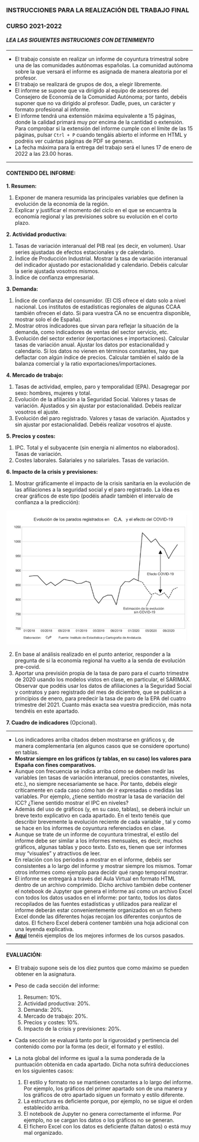 ### INSTRUCCIONES PARA LA REALIZACIÓN DEL TRABAJO FINAL

### CURSO 2021-2022

#### *LEA LAS SIGUIENTES INSTRUCIONES CON DETENIMIENTO*
---
* El trabajo consiste en realizar un informe de coyuntura trimestral sobre una de las comunidades autónomas españolas. La comunidad autónoma sobre la que versará el informe es asignada de manera aleatoria por el profesor.
* El trabajo se realizará de grupos de dos, a elegir libremente.
* El informe se supone que va dirigido al equipo de asesores del Consejero de Economía de la Comunidad Autónoma; por tanto, debéis suponer que no va dirigido al profesor. Dadle, pues, un carácter y formato profesional al informe.
* El informe tendrá una extensión máxima equivalente a 15 páginas, donde la calidad primará muy por encima de la cantidad o extensión. Para comprobar si la extensión del informe cumple con el límite de las 15 páginas, pulsar ```Ctrl + P``` 
cuando tengáis abierto el informe en HTML y podréis ver cuántas páginas de PDF se generan.
* La fecha máxima para la entrega del trabajo será el lunes 17 de enero de 2022 a las 23.00 horas.
  
---
#### CONTENIDO DEL INFORME:
**1. Resumen:**
  1. Exponer de manera resumida las principales variables que definen la evolución de la economía de la región.
  2. Explicar y justificar el momento del ciclo en el que se encuentra la economía regional y las previsiones sobre su evolución en el corto plazo.

**2. Actividad productiva:**
  1. Tasas de variación interanual del PIB real (es decir, en volumen). Usar series ajustadas de efectos estacionales y de calendario.
  2. Índice de Producción Industrial. Mostrar la tasa de variación interanual del indicador ajustado por estacionalidad y calendario. Debéis calcular la serie ajustada vosotros mismos.
  3. Índice de confianza empresarial.

**3. Demanda:**
  1. Índice de confianza del consumidor. (El CIS ofrece el dato solo a nivel nacional. Los institutos de estadísticas regionales de algunas CCAA también ofrecen el dato. Si para vuestra CA no se encuentra disponible, mostrar solo el de España).
  2. Mostrar otros indicadores que sirvan para reflejar la situación de la demanda, como indicadores de ventas del sector servicio, etc.
  3. Evolución del sector exterior (exportaciones e importaciones). Calcular tasas de variación anual. Ajustar los datos por estacionalidad y calendario. Si los datos no vienen en términos constantes, hay que deflactar con algún índice de precios. Calcular también el saldo de la balanza comercial y la ratio exportaciones/importaciones.

**4. Mercado de trabajo:**
  1. Tasas de actividad, empleo, paro y temporalidad (EPA). Desagregar por sexo: hombres, mujeres y total.
  2. Evolución de la afiliación a la Seguridad Social. Valores y tasas de variación. Ajustados y sin ajustar por estacionalidad. Debéis realizar vosotros el ajuste.
  3. Evolución del paro registrado. Valores y tasas de variación. Ajustados y sin ajustar por estacionalidad. Debéis realizar vosotros el ajuste.

**5. Precios y costes:**
  1. IPC. Total y el subyacente (sin energía ni alimentos no elaborados). Tasas de variación.
  2. Costes laborales. Salariales y no salariales. Tasas de variación.

**6. Impacto de la crisis y previsiones:**
  1. Mostrar gráficamente el impacto de la crisis sanitaria en la evolución de las afiliaciones a la seguridad social y el paro registrado. La idea es crear gráficos de este tipo (podéis añadir también el intervalo de confianza a la predicción):  
  <img src="images/informe_final_imagen1.jpg" alt="drawing" width="550"/>  
  
  2. En base al análisis realizado en el punto anterior, responder a la pregunta de si la economía regional ha vuelto a la senda de evolución pre-covid.  
  3. Aportar una previsión propia de la tasa de paro para el cuarto trimestre de 2020 usando los modelos vistos en clase, en particular, el SARIMAX. Observar que podéis usar los datos de afiliaciones a la Seguridad Social y contratos y paro registrado del mes de diciembre, que se publican a principios de enero, para predecir la tasa de paro de la EPA del cuatro trimestre del 2021. Cuanto más exacta sea vuestra predicción, más nota tendréis en este apartado.
  
**7. Cuadro de indicadores** (Opcional).
  
---
* Los indicadores arriba citados deben mostrarse en gráficos y, de manera complementaria (en algunos casos que se considere oportuno) en tablas.
* **Mostrar siempre en los gráficos (y tablas, en su caso) los valores para España con fines comparativos.**
* Aunque con frecuencia se indica arriba cómo se deben medir las variables (en tasas de variación interanual, precios constantes, niveles, etc.), no siempre necesariamente se hace. Por tanto, debéis elegir críticamente en cada caso cómo han de ir expresadas o medidas las variables. Por ejemplo, ¿tiene sentido mostrar la tasa de variación del ICC? ¿Tiene sentido mostrar el IPC en niveles?
* Además del uso de gráficos (y, en su caso, tablas), se deberá incluir un breve texto explicativo en cada apartado. En el texto tenéis que describir brevemente la evolución reciente de cada variable , tal y como se hace en los informes de coyuntura referenciados en clase.
* Aunque se trate de un informe de coyuntura trimestral, el estilo del informe debe ser similar a los informes mensuales, es decir, muchos gráficos, algunas tablas y poco texto. Esto es, tienen que ser informes muy “visuales” y atractivos de leer.
* En relación con los periodos a mostrar en el informe, debéis ser consistentes a lo largo del informe y mostrar siempre los mismos. Tomar otros informes como ejemplo para decidir qué rango temporal mostrar.
* El informe se entregará a través del Aula Virtual en formato HTML dentro de un archivo comprimido. Dicho archivo también debe contener el notebook de Jupyter que genera el informe así como un archivo Excel con todos los datos usados en el informe: por tanto, todos los datos recopilados de las fuentes estadísticas y utilizados para realizar el informe deberán estar convenientemente organizados en un fichero Excel donde las diferentes hojas recojan los diferentes conjuntos de datos. El fichero Excel deberá contener también una hoja adicional con una leyenda explicativa.
* [**Aquí**](https://otoperalias.github.io/Coyuntura/) tenéis ejemplos de los mejores informes de los cursos pasados.
  
---
#### **EVALUACIÓN**:
* El trabajo supone seis de los diez puntos que como máximo se pueden obtener en la asignatura. 
* Peso de cada sección del informe:
  1. Resumen: 10%.
  2. Actividad productiva: 20%.
  3. Demanda: 20%.
  4. Mercado de trabajo: 20%.
  5. Precios y costes: 10%.
  6. Impacto de la crisis y previsiones: 20%.

* Cada sección se evaluará tanto por la rigurosidad y pertinencia del contenido como por la forma (es decir, el formato y el estilo). 
* La nota global del informe es igual a la suma ponderada de la puntuación obtenida en cada apartado. Dicha nota sufrirá deducciones en los siguientes casos:  
  1. El estilo y formato no se mantienen constantes a lo largo del informe. Por ejemplo, los gráficos del primer apartado son de una manera y los gráficos de otro apartado siguen un formato y estilo diferente. 
  2. La estructura es deficiente porque, por ejemplo, no se sigue el orden establecido arriba.  
  3. El notebook de Jupyter no genera correctamente el informe. Por ejemplo, no se cargan los datos o los gráficos no se generan.  
  4. El fichero Excel con los datos es deficiente (faltan datos) o está muy mal organizado.  

